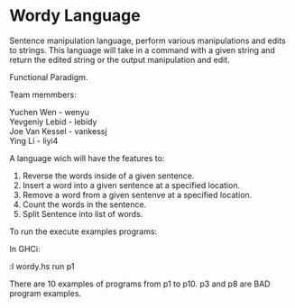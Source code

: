 # Wordy Language

Sentence manipulation language, perform various manipulations and edits to strings. This language will take in a command with a given string and return the edited string or the output manipulation and edit.

Functional Paradigm.


Team memmbers:  

Yuchen Wen - wenyu  
Yevgeniy Lebid - lebidy  
Joe Van Kessel - vankessj  
Ying Li - liyi4  



A language wich will have the features to:

1. Reverse the words inside of a given sentence.
2. Insert a word into a given sentence at a specified location.
3. Remove a word from a given sentenve at a specified location.
5. Count the words in the sentence.
6. Split Sentence into list of words.

To run the execute examples programs:

In GHCi:

:l wordy.hs
run p1

There are 10 examples of programs from p1 to p10. p3 and p8 are BAD program examples.

